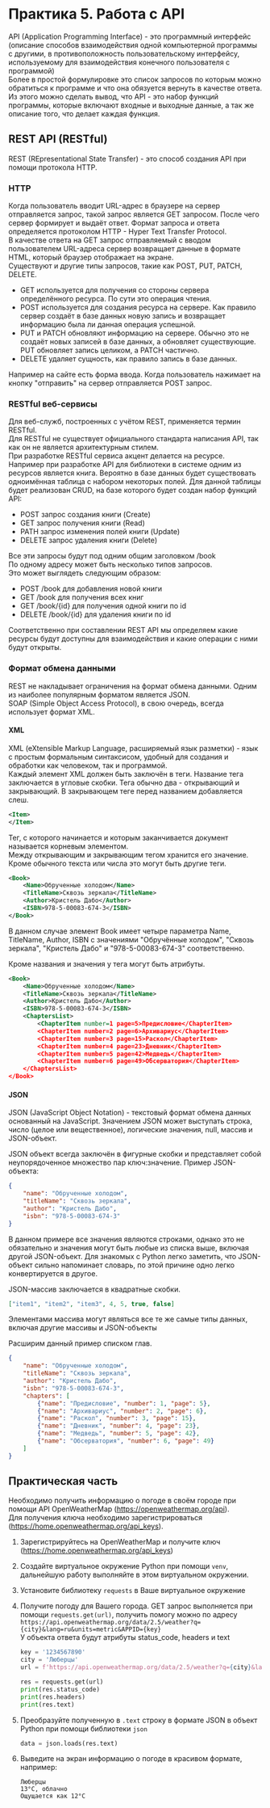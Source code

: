 # Практика 5. Работа с API

API (Application Programming Interface) - это программный интерфейс (описание способов взаимодействия одной компьютерной программы с другими, в противоположность пользовательскому интерфейсу, используемому для взаимодействия конечного пользователя с программой)  
Более в простой формулировке это список запросов по которым можно обратиться к программе и что она обязуется вернуть в качестве ответа.  
Из этого можно сделать вывод, что API - это набор функций программы, которые включают входные и выходные данные, а так же описание того, что делает каждая функция.  

## REST API (RESTful)

REST (REpresentational State Transfer) - это способ создания API при помощи протокола HTTP.

### HTTP

Когда пользователь вводит URL-адрес в браузере на сервер отправляется запрос, такой запрос является GET запросом. После чего сервер формирует и выдаёт ответ. Формат запроса и ответа определяется протоколом HTTP - Hyper Text Transfer Protocol.  
В качестве ответа на GET запрос отправляемый с вводом пользователем URL-адреса сервер возвращает данные в формате HTML, который браузер отображает на экране.  
Существуют и другие типы запросов, такие как POST, PUT, PATCH, DELETE.  

* GET используется для получения со стороны сервера определённого ресурса. По сути это операция чтения.
* POST используется для создания ресурса на сервере. Как правило сервер создаёт в базе данных новую запись и возвращает информацию была ли данная операция успешной.
* PUT и PATCH обновляют информацию на сервере. Обычно это не создаёт новых записей в базе данных, а обновляет существующие. PUT обновляет запись целиком, а PATCH частично.
* DELETE удаляет сущность, как правило запись в базе данных.

Например на сайте есть форма ввода. Когда пользователь нажимает на кнопку "отправить" на сервер отправляется POST запрос.

### RESTful веб-сервисы

Для веб-служб, построенных с учётом REST, применяется термин RESTful.  
Для RESTful не существует официального стандарта написания API, так как он не является архитектурным стилем.  
При разработке RESTful сервиса акцент делается на ресурсе. Например при разработке API для библиотеки в системе одним из ресурсов является книга. Вероятно в базе данных будет существовать одноимённая таблица с набором некоторых полей. Для данной таблицы будет реализован CRUD, на базе которого будет создан набор функций API:

* POST запрос создания книги (Create)
* GET запрос получения книги (Read)
* PATH запрос изменения полей книги (Update)
* DELETE запрос удаления книги (Delete)

Все эти запросы будут под одним общим заголовком /book  
По одному адресу может быть несколько типов запросов.  
Это может выглядеть следующим образом:

* POST /book для добавления новой книги
* GET /book для получения всех книг
* GET /book/{id} для получения одной книги по id
* DELETE /book/{id} для удаления книги по id

Соответственно при составлении REST API мы определяем какие ресурсы будут доступны для взаимодействия и какие операции с ними будут открыты.

### Формат обмена данными

REST не накладывает ограничения на формат обмена данными. Одним из наиболее популярным форматом является JSON.  
SOAP (Simple Object Access Protocol), в свою очередь, всегда использует формат XML.

#### XML

XML (eXtensible Markup Language, расширяемый язык разметки) - язык с простым формальным синтаксисом, удобный для создания и обработки как человеком, так и программой.  
Каждый элемент XML должен быть заключён в теги. Название тега заключается в угловые скобки. Тега обычно два - открывающий и закрывающий. В закрывающем теге перед названием добавляется слеш.

```xml
<Item>
</Item>
```

Тег, с которого начинается и которым заканчивается документ называется корневым элементом.  
Между открывающим и закрывающим тегом хранится его значение. Кроме обычного текста или числа это могут быть другие теги.

```xml
<Book>
    <Name>Обрученные холодом</Name>
    <TitleName>Сквозь зеркала</TitleName>
    <Author>Кристель Дабо</Author>
    <ISBN>978-5-00083-674-3</ISBN>
</Book>
```

В данном случае элемент Book имеет четыре параметра Name, TitleName, Author, ISBN с значениями "Обручённые холодом", "Сквозь зеркала", "Кристель Дабо" и "978-5-00083-674-3" соответственно.  

Кроме названия и значения у тега могут быть атрибуты.

```xml
<Book>
    <Name>Обрученные холодом</Name>
    <TitleName>Сквозь зеркала</TitleName>
    <Author>Кристель Дабо</Author>
    <ISBN>978-5-00083-674-3</ISBN>
    <ChaptersList>
        <ChapterItem number=1 page=5>Предисловие</ChapterItem>
        <ChapterItem number=2 page=6>Архивариус</ChapterItem>
        <ChapterItem number=3 page=15>Раскол</ChapterItem>
        <ChapterItem number=4 page=23>Дневник</ChapterItem>
        <ChapterItem number=5 page=42>Медведь</ChapterItem>
        <ChapterItem number=6 page=49>Обсерватория</ChapterItem>
    </ChaptersList>
</Book>
```

#### JSON

JSON (JavaScript Object Notation) - текстовый формат обмена данных основанный на JavaScript.  Значением JSON может выступать строка, число (целое или вещественное), логические значения, null, массив и JSON-объект.  

JSON объект всегда заключён в фигурные скобки и представляет собой неупорядоченное множество пар ключ:значение.
Пример JSON-объекта:

```json
{
    "name": "Обрученные холодом",
    "titleName": "Сквозь зеркала",
    "author": "Кристель Дабо",
    "isbn": "978-5-00083-674-3"
}
```

В данном примере все значения являются строками, однако это не обязательно и значения могут быть любые из списка выше, включая другой JSON-объект.
Для знакомых с Python легко заметить, что JSON-объект сильно напоминает словарь, по этой причине одно легко конвертируется в другое.

JSON-массив заключается в квадратные скобки.

```json
["item1", "item2", "item3", 4, 5, true, false]
```

Элементами массива могут являться все те же самые типы данных, включая другие массивы и JSON-объекты

Расширим данный пример списком глав.

```json
{
    "name": "Обрученные холодом",
    "titleName": "Сквозь зеркала",
    "author": "Кристель Дабо",
    "isbn": "978-5-00083-674-3",
    "chapters": [
        {"name": "Предисловие", "number": 1, "page": 5},
        {"name": "Архивариус", "number": 2, "page": 6},
        {"name": "Раскол", "number": 3, "page": 15},
        {"name": "Дневник", "number": 4, "page": 23},
        {"name": "Медведь", "number": 5, "page": 42},
        {"name": "Обсерватория", "number": 6, "page": 49}
    ]
}
```

## Практическая часть

Необходимо получить информацию о погоде в своём городе при помощи API OpenWeatherMap (<https://openweathermap.org/api>).  
Для получения ключа необходимо зарегистрироваться (<https://home.openweathermap.org/api_keys>).  

1. Зарегистрируйтесь на OpenWeatherMap и получите ключ (<https://home.openweathermap.org/api_keys>)
1. Создайте виртуальное окружение Python при помощи `venv`, дальнейшую работу выполняйте в этом виртуальном окружении.
1. Установите библиотеку `requests` в Ваше виртуальное окружение
1. Получите погоду для Вашего города. GET запрос выполняется при помощи `requests.get(url)`, получить помогу можно по адресу `https://api.openweathermap.org/data/2.5/weather?q={city}&lang=ru&units=metric&APPID={key}`  
У объекта ответа будут атрибуты status_code, headers и text

    ```python
    key = '1234567890'
    city = 'Люберцы'
    url = f'https://api.openweathermap.org/data/2.5/weather?q={city}&lang=ru&units=metric&APPID={key}'

    res = requests.get(url)
    print(res.status_code)
    print(res.headers)
    print(res.text)
    ```

1. Преобразуйте полученную в `.text` строку в формате JSON в объект Python при помощи библиотеки `json`

    ```python
    data = json.loads(res.text)
    ```

1. Выведите на экран информацию о погоде в красивом формате, например:

    ```text
    Люберцы
    13°C, облачно
    Ощущается как 12°C
    ```
